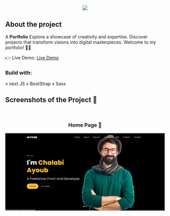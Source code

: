 <div align='center'><img style="width:30%" src='https://cdn3.iconfinder.com/data/icons/feather-5/24/user-512.png'/></div>

<h2>About the project</h2>

  <p>A <b>Portfolio</b> Explore a showcase of creativity and expertise. Discover projects that transform visions into digital masterpieces. Welcome to my portfolio! 🎨🚀</p>


👉 Live Demo: <a href='https://iayvob.vercel.app/'>Live Demo</a>

<h3>Build with:</h3>

» next JS
» BootStrap
» Sass

<h2>Screenshots of the Project 📸</h2>
<br>
<h3 align='center'>Home Page 🏡</h3>

<div align='center'>
<img src='./images/Screen1.png'/>

</div>
